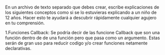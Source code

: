 En un archivo de texto separado que debes crear, escribe explicaciones de los siguientes conceptos como si se lo estuvieras explicando a un niño de 12 años. Hacer esto te ayudará a descubrir rápidamente cualquier agujero en tu comprensión.

1.Funciones Callback:
Se podría decir de las funcione Callback que son una función dentro de de una función pero que pasa como un argumento. Estas serán de gran uso para reducir codigo y/o crear funciones netamente declarativas.
